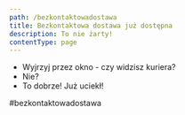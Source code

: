 ```yaml
---
path: /bezkontaktowadostawa
title: Bezkontaktowa dostawa już dostępna
description: To nie żarty!
contentType: page
---
```


- Wyjrzyj przez okno - czy widzisz kuriera?
- Nie?
- To dobrze! Już uciekł!

\#bezkontaktowadostawa